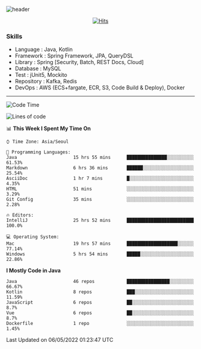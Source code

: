 <!-- Github Profile Readme로 프로필 꾸미기 : https://zzsza.github.io/development/2020/07/10/make-github-profile-readme/ -->

<!-- github theme -->
  <!-- 
    ![header](https://capsule-render.vercel.app/api?type=slice&color=e0f0e3&height=150&section=header&text=beasy&fontSize=45)
  -->
  ![header](https://capsule-render.vercel.app/api?type=soft&color=e0f0e3&height=150&section=header&text=Choi-YongSeok&fontSize=55&animation=twinkling)


<!-- hits count : https://hits.seeyoufarm.com/ -->
<div align=center>
    
  [![Hits](https://hits.seeyoufarm.com/api/count/incr/badge.svg?url=https%3A%2F%2Fgithub.com%2Fchoi-ys&count_bg=%2379C83D&title_bg=%23555555&icon=&icon_color=%23E7E7E7&title=hits&edge_flat=false)](https://hits.seeyoufarm.com)

</div>


<!-- Committed Top Lang -->
<div align=center>
</div>


### Skills
 - Language : Java, Kotlin
 - Framework : Spring Framework, JPA, QueryDSL
 - Library : Spring [Security, Batch, REST Docs, Cloud]
 - Database : MySQL
 - Test : jUnit5, Mockito
 - Repository : Kafka, Redis
 - DevOps : AWS (ECS+fargate, ECR, S3, Code Build & Deploy), Docker

---

<!--START_SECTION:waka-->
![Code Time](http://img.shields.io/badge/Code%20Time-2%2C191%20hrs%2041%20mins-blue)

![Lines of code](https://img.shields.io/badge/From%20Hello%20World%20I%27ve%20Written-210%20Thousand%20lines%20of%20code-blue)

📊 **This Week I Spent My Time On** 

```text
⌚︎ Time Zone: Asia/Seoul

💬 Programming Languages: 
Java                     15 hrs 55 mins      ███████████████░░░░░░░░░░   61.53% 
Markdown                 6 hrs 36 mins       ██████░░░░░░░░░░░░░░░░░░░   25.54% 
AsciiDoc                 1 hr 7 mins         █░░░░░░░░░░░░░░░░░░░░░░░░   4.35% 
HTML                     51 mins             ░░░░░░░░░░░░░░░░░░░░░░░░░   3.29% 
Git Config               35 mins             ░░░░░░░░░░░░░░░░░░░░░░░░░   2.28%

🔥 Editors: 
IntelliJ                 25 hrs 52 mins      █████████████████████████   100.0%

💻 Operating System: 
Mac                      19 hrs 57 mins      ███████████████████░░░░░░   77.14% 
Windows                  5 hrs 54 mins       █████░░░░░░░░░░░░░░░░░░░░   22.86%

```

**I Mostly Code in Java** 

```text
Java                     46 repos            ████████████████░░░░░░░░░   66.67% 
Kotlin                   8 repos             ███░░░░░░░░░░░░░░░░░░░░░░   11.59% 
JavaScript               6 repos             ██░░░░░░░░░░░░░░░░░░░░░░░   8.7% 
Vue                      6 repos             ██░░░░░░░░░░░░░░░░░░░░░░░   8.7% 
Dockerfile               1 repo              ░░░░░░░░░░░░░░░░░░░░░░░░░   1.45%

```



 Last Updated on 06/05/2022 01:23:47 UTC
<!--END_SECTION:waka-->

<!-- 
![footer](https://capsule-render.vercel.app/api?section=footer&type=slice&color=e0f0e3)
-->

